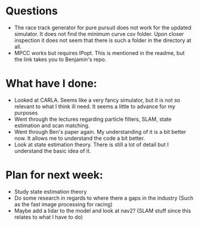 # Questions
- The race track generator for pure pursuit does not work for the updated simulator. It does not find the minimum curve csv folder. Upon closer inspection it does not seem that there is such a folder in the directory at all.
- MPCC works but requires IPopt. This is mentioned in the readme, but the link takes you to Benjamin's repo.
# What have I done:
- Looked at CARLA. Seems like a very fancy simulator, but it is not so relevant to what I think ill need. It seems a little to advance for my purposes
- Went through the lectures regarding particle filters, SLAM, state estimation and scan matching.
- Went through Ben's paper again. My understanding of it is a bit better now. It allows me to understand the code a bit better.
- Look at state estimation theory. There is still a lot of detail but I understand the basic idea of it.

# Plan for next week:
- Study state estimation theory
 - Do some research in regards to where there a gaps in the industry (Such as the fast image processing for racing)
 - Maybe add a lidar to the model and look at nav2? (SLAM stuff since this relates to what I have to do)



